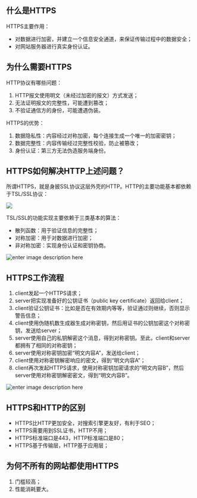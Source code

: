 ## 什么是HTTPS
HTTPS主要作用：

 - 对数据进行加密，并建立一个信息安全通道，来保证传输过程中的数据安全；
 - 对网站服务器进行真实身份认证。

## 为什么需要HTTPS
HTTP协议有哪些问题：

 1. HTTP报文使用明文（未经过加密的报文）方式发送；
 2. 无法证明报文的完整性，可能遭到篡改；
 3. 不验证通信方的身份，可能遭遇伪装。

HTTPS的优势：

 1. 数据隐私性：内容经过对称加密，每个连接生成一个唯一的加密密钥；
 2. 数据完整性：内容传输经过完整性校验，防止被篡改；
 3. 身份认证：第三方无法伪造服务端身份。

## HTTPS如何解决HTTP上述问题？
所谓HTTPS，就是身披SSL协议这层外壳的HTTP。HTTP的主要功能基本都依赖于TSL/SSL协议：

![](https://lh3.googleusercontent.com/8dciMY625fHkLZLXAQ6YP9kNea77J7poicFrgxahLMSql_tpagb-EPCRoXl7OmrqurFm7ZjVvBM)

TSL/SSL的功能实现主要依赖于三类基本的算法：

 - 散列函数：用于验证信息的完整性；
 - 对称加密：用于对数据进行加密；
 - 非对称加密：实现身份认证和密钥协商。

![enter image description here](https://lh3.googleusercontent.com/7Yr1iYjjE-vZe0cXoxcLwx0-tjXjcVWuClPbwzzImnSfkTlyDbXtNI4X_fkQqY_dEt4AGIiejuU)

## HTTPS工作流程

 1. client发起一个HTTPS请求；
 2. server把实现准备好的公钥证书（public key certificate）返回给client；
 3. client验证公钥证书：比如是否在有效期内等等，验证通过则继续，否则显示警告信息；
 4. client使用伪随机数生成器生成对称密钥，然后用证书的公钥加密这个对称密钥，发送给server；
 5. server使用自己的私钥解密这个消息，得到对称密钥。至此，client和server都拥有了相同的对称密钥；
 6. server使用对称密钥加密“明文内容A”，发送给client；
 7. client使用对称密钥解密响应的密文，得到“明文内容A”；
 8. client再次发起HTTPS请求，使用对称密钥加密请求的“明文内容B”，然后server使用对称密钥解密密文，得到“明文内容B”。

![enter image description here](https://lh3.googleusercontent.com/YTYrJMABGBUcXWMTPLnwYzdbViFWWfUJi-GRQBlFYHuJ_F6x-ZieyHR3kgvXmnc3S7tCYlXC9hk)


## HTTPS和HTTP的区别

 - HTTPS比HTTP更加安全，对搜索引擎更友好，有利于SEO；
 - HTTPS需要用到SSL证书，HTTP不用；
 - HTTPS标准端口是443，HTTP标准端口是80；
 - HTTPS基于传输层，HTTP基于应用层；

## 为何不所有的网站都使用HTTPS

 1. 门槛较高；
 2. 性能消耗要大。

<!--stackedit_data:
eyJoaXN0b3J5IjpbMTQxNDIxNzU3NF19
-->